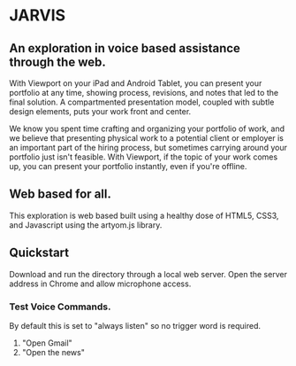 # JARVIS

## An exploration in voice based assistance through the web.
With Viewport on your iPad and Android Tablet, you can present your portfolio at any time, showing process, revisions, and notes that led to the final solution. A compartmented presentation model, coupled with subtle design elements, puts your work front and center.

We know you spent time crafting and organizing your portfolio of work, and we believe that presenting physical work to a potential client or employer is an important part of the hiring process, but sometimes carrying around your portfolio just isn't feasible. With Viewport, if the topic of your work comes up, you can present your portfolio instantly, even if you're offline.

## Web based for all.
This exploration is web based built using a healthy dose of HTML5, CSS3, and Javascript using the artyom.js library.


## Quickstart
Download and run the directory through a local web server.
Open the server address in Chrome and allow microphone access.

### Test Voice Commands.
By default this is set to "always listen" so no trigger word is required.

1) "Open Gmail"
2) "Open the news"
